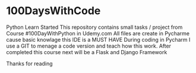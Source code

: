 # 100DaysWithCode
Python Learn Started
This repository contains small tasks / project from Course #100DayWithPython in Udemy.com 
All files are create in Pycharme cause basic knowlage this IDE is a MUST HAVE 
During coding in Pycharm I use a GIT to menage a code version and teach how this work. 
After completed this course next will be a Flask and Django Framework 

Thanks for reading 
